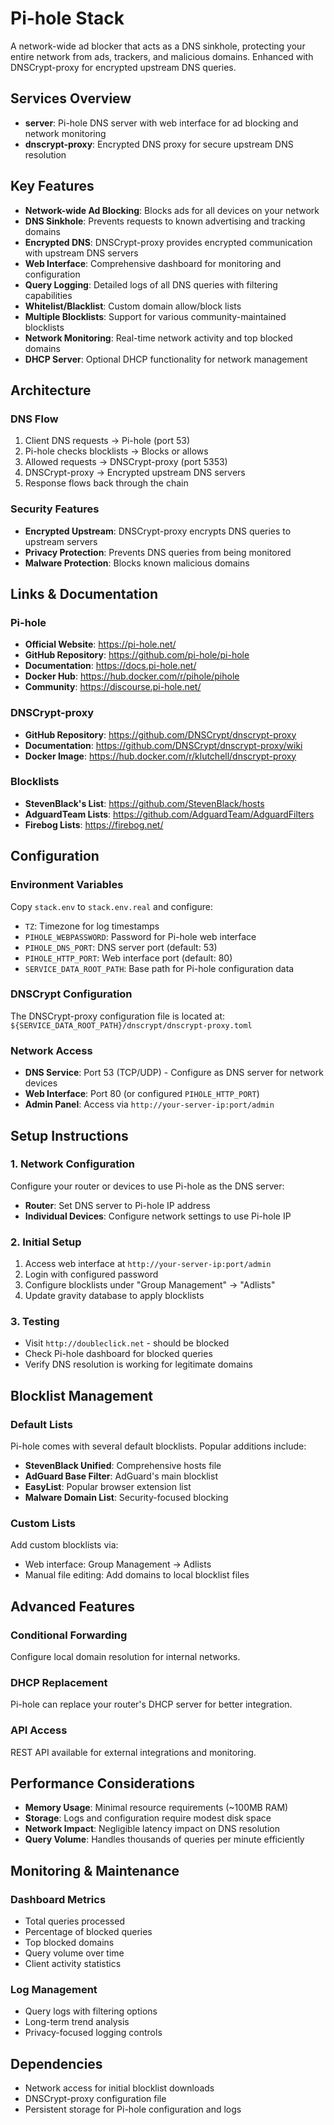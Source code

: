 # Pi-hole Stack

A network-wide ad blocker that acts as a DNS sinkhole, protecting your entire network from ads, trackers, and malicious domains. Enhanced with DNSCrypt-proxy for encrypted upstream DNS queries.

## Services Overview

- **server**: Pi-hole DNS server with web interface for ad blocking and network monitoring
- **dnscrypt-proxy**: Encrypted DNS proxy for secure upstream DNS resolution

## Key Features

- **Network-wide Ad Blocking**: Blocks ads for all devices on your network
- **DNS Sinkhole**: Prevents requests to known advertising and tracking domains
- **Encrypted DNS**: DNSCrypt-proxy provides encrypted communication with upstream DNS servers
- **Web Interface**: Comprehensive dashboard for monitoring and configuration
- **Query Logging**: Detailed logs of all DNS queries with filtering capabilities
- **Whitelist/Blacklist**: Custom domain allow/block lists
- **Multiple Blocklists**: Support for various community-maintained blocklists
- **Network Monitoring**: Real-time network activity and top blocked domains
- **DHCP Server**: Optional DHCP functionality for network management

## Architecture

### DNS Flow
1. Client DNS requests → Pi-hole (port 53)
2. Pi-hole checks blocklists → Blocks or allows
3. Allowed requests → DNSCrypt-proxy (port 5353)
4. DNSCrypt-proxy → Encrypted upstream DNS servers
5. Response flows back through the chain

### Security Features
- **Encrypted Upstream**: DNSCrypt-proxy encrypts DNS queries to upstream servers
- **Privacy Protection**: Prevents DNS queries from being monitored
- **Malware Protection**: Blocks known malicious domains

## Links & Documentation

### Pi-hole
- **Official Website**: https://pi-hole.net/
- **GitHub Repository**: https://github.com/pi-hole/pi-hole
- **Documentation**: https://docs.pi-hole.net/
- **Docker Hub**: https://hub.docker.com/r/pihole/pihole
- **Community**: https://discourse.pi-hole.net/

### DNSCrypt-proxy
- **GitHub Repository**: https://github.com/DNSCrypt/dnscrypt-proxy
- **Documentation**: https://github.com/DNSCrypt/dnscrypt-proxy/wiki
- **Docker Image**: https://hub.docker.com/r/klutchell/dnscrypt-proxy

### Blocklists
- **StevenBlack's List**: https://github.com/StevenBlack/hosts
- **AdguardTeam Lists**: https://github.com/AdguardTeam/AdguardFilters
- **Firebog Lists**: https://firebog.net/

## Configuration

### Environment Variables
Copy `stack.env` to `stack.env.real` and configure:

- `TZ`: Timezone for log timestamps
- `PIHOLE_WEBPASSWORD`: Password for Pi-hole web interface
- `PIHOLE_DNS_PORT`: DNS server port (default: 53)
- `PIHOLE_HTTP_PORT`: Web interface port (default: 80)
- `SERVICE_DATA_ROOT_PATH`: Base path for Pi-hole configuration data

### DNSCrypt Configuration
The DNSCrypt-proxy configuration file is located at:
`${SERVICE_DATA_ROOT_PATH}/dnscrypt/dnscrypt-proxy.toml`

### Network Access
- **DNS Service**: Port 53 (TCP/UDP) - Configure as DNS server for network devices
- **Web Interface**: Port 80 (or configured `PIHOLE_HTTP_PORT`)
- **Admin Panel**: Access via `http://your-server-ip:port/admin`

## Setup Instructions

### 1. Network Configuration
Configure your router or devices to use Pi-hole as the DNS server:
- **Router**: Set DNS server to Pi-hole IP address
- **Individual Devices**: Configure network settings to use Pi-hole IP

### 2. Initial Setup
1. Access web interface at `http://your-server-ip:port/admin`
2. Login with configured password
3. Configure blocklists under "Group Management" → "Adlists"
4. Update gravity database to apply blocklists

### 3. Testing
- Visit `http://doubleclick.net` - should be blocked
- Check Pi-hole dashboard for blocked queries
- Verify DNS resolution is working for legitimate domains

## Blocklist Management

### Default Lists
Pi-hole comes with several default blocklists. Popular additions include:

- **StevenBlack Unified**: Comprehensive hosts file
- **AdGuard Base Filter**: AdGuard's main blocklist  
- **EasyList**: Popular browser extension list
- **Malware Domain List**: Security-focused blocking

### Custom Lists
Add custom blocklists via:
- Web interface: Group Management → Adlists
- Manual file editing: Add domains to local blocklist files

## Advanced Features

### Conditional Forwarding
Configure local domain resolution for internal networks.

### DHCP Replacement
Pi-hole can replace your router's DHCP server for better integration.

### API Access
REST API available for external integrations and monitoring.

## Performance Considerations

- **Memory Usage**: Minimal resource requirements (~100MB RAM)
- **Storage**: Logs and configuration require modest disk space
- **Network Impact**: Negligible latency impact on DNS resolution
- **Query Volume**: Handles thousands of queries per minute efficiently

## Monitoring & Maintenance

### Dashboard Metrics
- Total queries processed
- Percentage of blocked queries
- Top blocked domains
- Query volume over time
- Client activity statistics

### Log Management
- Query logs with filtering options
- Long-term trend analysis
- Privacy-focused logging controls

## Dependencies

- Network access for initial blocklist downloads
- DNSCrypt-proxy configuration file
- Persistent storage for Pi-hole configuration and logs
